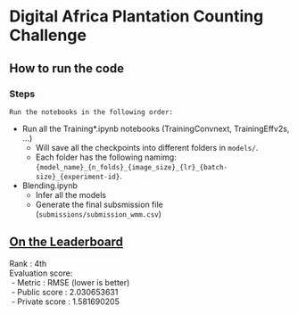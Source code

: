 # Digital Africa Plantation Counting Challenge

## How to run the code

### Steps

```
Run the notebooks in the following order:
```

* Run all the Training*.ipynb notebooks (TrainingConvnext, TrainingEffv2s, ...)  
  - Will save all the checkpoints into different folders in `models/`.   
  - Each folder has the following namimg: `{model_name}_{n_folds}_{image_size}_{lr}_{batch-size}_{experiment-id}`.
* Blending.ipynb
  - Infer all the models  
  - Generate the final subsmission file (`submissions/submission_wmm.csv`)

## [On the Leaderboard](https://zindi.africa/competitions/digital-africa-plantation-counting-challenge/leaderboard/teams/wemovemountains)

Rank : 4th   
Evaluation score:   
&nbsp;- Metric        : RMSE (lower is better)   
&nbsp;- Public score  : 2.030653631      
&nbsp;- Private score : 1.581690205   

